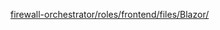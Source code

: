 [firewall-orchestrator/roles/frontend/files/Blazor/](https://github.com/CactuseSecurity/firewall-orchestrator/tree/master/roles/frontend/files/Blazor)
